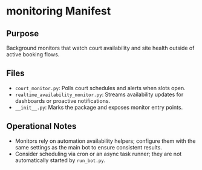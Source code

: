 # monitoring Manifest

## Purpose
Background monitors that watch court availability and site health outside of active booking flows.

## Files
- `court_monitor.py`: Polls court schedules and alerts when slots open.
- `realtime_availability_monitor.py`: Streams availability updates for dashboards or proactive notifications.
- `__init__.py`: Marks the package and exposes monitor entry points.

## Operational Notes
- Monitors rely on automation availability helpers; configure them with the same settings as the main bot to ensure consistent results.
- Consider scheduling via cron or an async task runner; they are not automatically started by `run_bot.py`.
